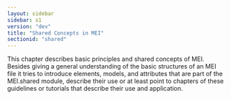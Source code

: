 ```yaml
---
layout: sidebar
sidebar: s1
version: "dev"
title: "Shared Concepts in MEI"
sectionid: "shared"
---
```


This chapter describes basic principles and shared concepts of MEI. Besides giving a general understanding of the basic structures of an MEI file it tries to introduce elements, models, and attributes that are part of the MEI.shared module, describe their use or at least point to chapters of these guidelines or tutorials that describe their use and application.